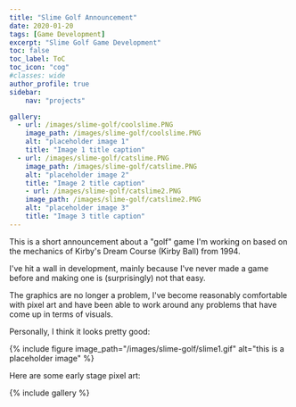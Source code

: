 ```yaml
---
title: "Slime Golf Announcement"
date: 2020-01-20
tags: [Game Development]
excerpt: "Slime Golf Game Development"
toc: false
toc_label: ToC
toc_icon: "cog"
#classes: wide
author_profile: true
sidebar:
    nav: "projects"

gallery:
  - url: /images/slime-golf/coolslime.PNG
    image_path: /images/slime-golf/coolslime.PNG
    alt: "placeholder image 1"
    title: "Image 1 title caption"
  - url: /images/slime-golf/catslime.PNG
    image_path: /images/slime-golf/catslime.PNG
    alt: "placeholder image 2"
    title: "Image 2 title caption"
    - url: /images/slime-golf/catslime2.PNG
    image_path: /images/slime-golf/catslime2.PNG
    alt: "placeholder image 3"
    title: "Image 3 title caption"
---
```



This is a short announcement about a "golf" game I'm working on based on the mechanics of Kirby's Dream Course (Kirby Ball) from 1994.

I've hit a wall in development, mainly because I've never made a game before and making one is (surprisingly) not that easy.

The graphics are no longer a problem, I've become reasonably comfortable with pixel art and have been able to work around any problems that have come up in terms of visuals.

Personally, I think it looks pretty good:

{% include figure image_path="/images/slime-golf/slime1.gif" alt="this is a placeholder image" %}

Here are some early stage pixel art:

{% include gallery %}

